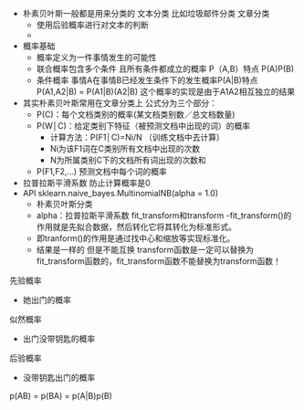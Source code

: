 - 朴素贝叶斯一般都是用来分类的  文本分类  比如垃圾邮件分类  文章分类
  - 使用后验概率进行对文本的判断
  - 
- 概率基础
	- 概率定义为一件事情发生的可能性
	- 联合概率包含多个条件  且所有条件都成立的概率  P（A,B）特点 P(A)P(B)
	- 条件概率  事情A在事情B已经发生条件下的发生概率P(A|B)特点P(A1,A2|B) = P(A1|B)(A2|B) 这个概率的实现是由于A1A2相互独立的结果 
- 其实朴素贝叶斯常用在文章分类上
公式分为三个部分：
	- P(C)：每个文档类别的概率(某文档类别数／总文档数量)
	- P(W│C)：给定类别下特征（被预测文档中出现的词）的概率
		- 计算方法：P(F1│C)=Ni/N （训练文档中去计算）
		- Ni为该F1词在C类别所有文档中出现的次数
		- N为所属类别C下的文档所有词出现的次数和
	- P(F1,F2,…) 预测文档中每个词的概率
- 拉普拉斯平滑系数  防止计算概率是0 
- API  sklearn.naive_bayes.MultinomialNB(alpha = 1.0)
	- 朴素贝叶斯分类
 	- alpha：拉普拉斯平滑系数
fit_transform和transform
	 	-fit_transform()的作用就是先拟合数据，然后转化它将其转化为标准形式。
 	- 即tranform()的作用是通过找中心和缩放等实现标准化。  
 	- 结果是一样的  但是不能互换  transform函数是一定可以替换为fit_transform函数的，fit_transform函数不能替换为transform函数！



先验概率

- 她出门的概率

似然概率

- 出门没带钥匙的概率

后验概率

- 没带钥匙出门的概率

p(AB) = p(BA) = p(A|B)p(B)




